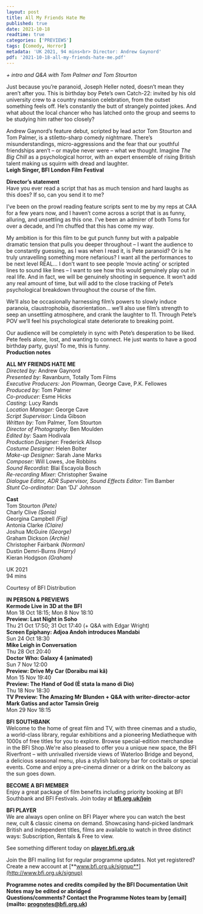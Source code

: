 ```yaml
---
layout: post
title: All My Friends Hate Me
published: true
date: 2021-10-18
readtime: true
categories: ['PREVIEWS']
tags: [Comedy, Horror]
metadata: 'UK 2021, 94 mins<br> Director: Andrew Gaynord'
pdf: '2021-10-18-all-my-friends-hate-me.pdf'
---
```


_+ intro and Q&A with Tom Palmer and Tom Stourton_

Just because you’re paranoid, Joseph Heller noted, doesn’t mean they aren’t after you. This is birthday boy Pete’s own Catch-22: invited by his old university crew to a country mansion celebration, from the outset something feels off. He’s constantly the butt of strangely pointed jokes. And what about the local chancer who has latched onto the group and seems to be studying him rather too closely?

Andrew Gaynord’s feature debut, scripted by lead actor Tom Stourton and Tom Palmer, is a stiletto-sharp comedy nightmare. There’s misunderstandings, micro-aggressions and the fear that our youthful friendships aren’t – or maybe never were – what we thought. Imagine _The Big Chill_ as a psychological horror, with an expert ensemble of rising British talent making us squirm with dread and laughter.<br>
**Leigh Singer, BFI London Film Festival**<br>

**Director’s statement**<br>
Have you ever read a script that has as much tension and hard laughs as this does? If so, can you send it to me?

I’ve been on the prowl reading feature scripts sent to me by my reps at CAA for a few years now, and I haven’t come across a script that is as funny, alluring, and unsettling as this one. I’ve been an admirer of both Toms for over a decade, and I’m chuffed that this has come my way.

My ambition is for this film to be gut punch funny but with a palpable dramatic tension that pulls you deeper throughout – I want the audience to be constantly guessing, as I was when I read it, is Pete paranoid? Or is he truly unravelling something more nefarious? I want all the performances to be next level REAL… I don’t want to see people ‘movie acting’ or scripted lines to sound like lines – I want to see how this would genuinely play out in real life. And in fact, we will be genuinely shooting in sequence. It won’t add any real amount of time, but will add to the close tracking of Pete’s psychological breakdown throughout the course of the film.

We’ll also be occasionally harnessing film’s powers to slowly induce paranoia, claustrophobia, disorientation… we’ll also use film’s strength to seep an unsettling atmosphere, and crank the laughter to 11. Through Pete’s POV we’ll feel his psychological state deteriorate to breaking point.

Our audience will be completely in sync with Pete’s desperation to be liked. Pete feels alone, lost, and wanting to connect. He just wants to have a good birthday party, guys! To me, this is funny.<br>
**Production notes**<br>


**ALL MY FRIENDS HATE ME**<br>
_Directed by:_ Andrew Gaynord<br>
_Presented by:_ Ravanburn, Totally Tom Films<br>
_Executive Producers:_ Jon Plowman, George Cave, P.K. Fellowes<br>
_Produced by:_ Tom Palmer<br>
_Co-producer:_ Esme Hicks<br>
_Casting:_ Lucy Rands<br>
_Location Manager:_ George Cave<br>
_Script Supervisor:_ Linda Gibson<br>
_Written by:_ Tom Palmer, Tom Stourton<br>
_Director of Photography:_ Ben Moulden<br>
_Edited by:_ Saam Hodivala<br>
_Production Designer:_ Frederick Allsop<br>
_Costume Designer:_ Helen Bolter<br>
_Make-up Designer:_ Sarah Jane Marks<br>
_Composer:_ Will Lowes, Joe Robbins<br>
_Sound Recordist:_ Blai Escayola Bosch<br>
_Re-recording Mixer:_ Christopher Swaine<br>
_Dialogue Editor, ADR Supervisor, Sound Effects Editor:_ Tim Bamber<br>
_Stunt Co-ordinator:_ Dan ‘DJ’ Johnson<br>

**Cast**<br>
Tom Stourton _(Pete)_<br>
Charly Clive _(Sonia)_<br>
Georgina Campbell _(Fig)_<br>
Antonia Clarke _(Claire)_<br>
Joshua McGuire _(George)_<br>
Graham Dickson _(Archie)_<br>
Christopher Fairbank _(Norman)_<br>
Dustin Demri-Burns _(Harry)_<br>
Kieran Hodgson _(Graham)_<br>

UK 2021<br>
94 mins<br>

Courtesy of BFI Distribution<br>


**IN PERSON & PREVIEWS**<br>
**Kermode Live in 3D at the BFI**<br>
Mon 18 Oct 18:15; Mon 8 Nov 18:10<br>
**Preview: Last Night in Soho**<br>
Thu 21 Oct 17:50; 31 Oct 17:40 (+ Q&A with Edgar Wright)<br>
**Screen Epiphany: Adjoa Andoh introduces Mandabi**<br>
Sun 24 Oct 18:30<br>
**Mike Leigh in Conversation**<br>
Thu 28 Oct 20:40<br>
**Doctor Who: Galaxy 4 (animated)**<br>
Sun 7 Nov 12:00<br>
**Preview: Drive My Car (Doraibu mai kâ)**<br>
Mon 15 Nov 19:40<br>
**Preview: The Hand of God (È stata la mano di Dio)**<br>
Thu 18 Nov 18:30<br>
**TV Preview: The Amazing Mr Blunden + Q&A with writer-director-actor Mark Gatiss and actor Tamsin Greig**<br>
Mon 29 Nov 18:15<br>


**BFI SOUTHBANK**  
Welcome to the home of great film and TV, with three cinemas and a studio, a world-class library, regular exhibitions and a pioneering Mediatheque with 1000s of free titles for you to explore. Browse special-edition merchandise in the BFI Shop.We&#39;re also pleased to offer you a unique new space, the BFI Riverfront – with unrivalled riverside views of Waterloo Bridge and beyond, a delicious seasonal menu, plus a stylish balcony bar for cocktails or special events. Come and enjoy a pre-cinema dinner or a drink on the balcony as the sun goes down.  

**BECOME A BFI MEMBER**  
Enjoy a great package of film benefits including priority booking at BFI Southbank and BFI Festivals. Join today at [**bfi.org.uk/join**](http://www.bfi.org.uk/join)  

**BFI PLAYER**  
 We are always open online on BFI Player where you can watch the best new, cult &amp; classic cinema on demand. Showcasing hand-picked landmark British and independent titles, films are available to watch in three distinct ways: Subscription, Rentals &amp; Free to view.  

See something different today on [**player.bfi.org.uk**](https://player.bfi.org.uk)  

Join the BFI mailing list for regular programme updates. Not yet registered? Create a new account at [**www.bfi.org.uk/signup**](http://www.bfi.org.uk/signup)

**Programme notes and credits compiled by the BFI Documentation Unit  
Notes may be edited or abridged  
Questions/comments? Contact the Programme Notes team by [email](mailto: prognotes@bfi.org.uk)**
